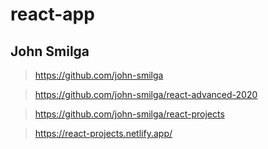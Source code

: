 # react-app

## John Smilga

> https://github.com/john-smilga

> https://github.com/john-smilga/react-advanced-2020

> https://github.com/john-smilga/react-projects

> https://react-projects.netlify.app/
